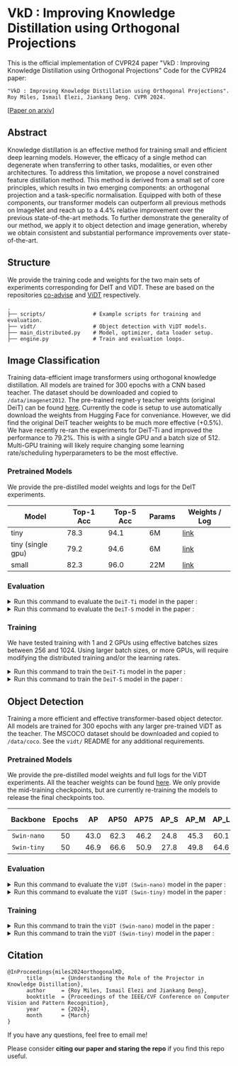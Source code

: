 # VkD : Improving Knowledge Distillation using Orthogonal Projections
This is the official implementation of CVPR24 paper "VkD : Improving Knowledge Distillation using Orthogonal Projections"
Code for the CVPR24 paper:

```text
"VkD : Improving Knowledge Distillation using Orthogonal Projections".
Roy Miles, Ismail Elezi, Jiankang Deng. CVPR 2024.
```
[[Paper on arxiv](https://arxiv.org/abs/2403.06213)]

## Abstract

Knowledge distillation is an effective method for training small and efficient deep learning models. However, the efficacy of a single method can degenerate when transferring to other tasks, modalities, or even other architectures. To address this limitation, we propose a novel constrained feature distillation method. This method is derived from a small set of core principles, which results in two emerging components: an orthogonal projection and a task-specific normalisation. Equipped with both of these components, our transformer models can outperform all previous methods on ImageNet and reach up to a 4.4% relative improvement over the previous state-of-the-art methods. To further demonstrate the generality of our method, we apply it to object detection and image generation, whereby we obtain consistent and substantial performance improvements over state-of-the-art.

## Structure

We provide the training code and weights for the two main sets of experiments corresponding for DeIT and ViDT. These are based on the repositories [co-advise](https://github.com/OliverRensu/co-advise) and [ViDT](https://github.com/naver-ai/vidt/tree/main) respectively.

```
.
├── scripts/               # Example scripts for training and evaluation.
├── vidt/                  # Object detection with ViDT models.       
├── main_distributed.py    # Model, optimizer, data loader setup.
├── engine.py              # Train and evaluation loops.
```

## Image Classification
Training data-efficient image transformers using orthogonal knowledge distillation. 
All models are trained for 300 epochs with a CNN based teacher.
The dataset should be downloaded and copied to `/data/imagenet2012`.
The pre-trained regnet-y teacher weights (original DeiT) can be found [here](https://drive.google.com/drive/folders/1vtNwxbHHvJnbFMwjD8oyjjW0lyHqfuRy?usp=sharing). Currently the code is setup to use automatically download the weights from Hugging Face for conveniance. However, we did find the original DeiT teacher weights to be much more effective (+0.5%). We have recently re-ran the experiments for DeiT-Ti and improved the performance to 79.2%. This is with a single GPU and a batch size of 512. Multi-GPU training will likely require changing some learning rate/scheduling hyperparameters to be the most effective.

### Pretrained Models

We provide the pre-distilled model weights and logs for the DeIT experiments.

| Model | Top-1 Acc | Top-5 Acc | Params | Weights / Log |
| --- | --- | --- | --- | --- |
| tiny | 78.3 | 94.1 | 6M | [link](https://drive.google.com/drive/folders/1G8jv2If3lpFlnfnmGUFrrh6Lxhzdc6y-?usp=drive_link) |
| tiny (single gpu) | 79.2 | 94.6 | 6M | [link](https://drive.google.com/drive/folders/1L4tgMthQVdRv1SD9DV_9xyLhAHBPMtuk) |
| small | 82.3 | 96.0 | 22M| [link](https://drive.google.com/drive/folders/1aBYO8BhJMCKij4GxZXXaxZkaT6VVL1-0?usp=sharing) |

### Evaluation

<details>
<summary>Run this command to evaluate the <code>DeiT-Ti</code> model in the paper :</summary>
<pre><code>CUDA_VISIBLE_DEVICES=0 OMP_NUM_THREADS=4 \
python -m torch.distributed.launch \
       --master_port 1234 \
       --nproc_per_node=1 \
       main_distributed.py \
       --teacher regnety_160 \
       --student-model deit_ti_distilled \
       --eval-student \
       --student-ckpt /ckpts/deit_tiny/latest.pth.tar \
       --batch-size 512 \
       --data-path /data/imagenet2012</code></pre>
</details>

<details>
<summary>Run this command to evaluate the <code>DeiT-S</code> model in the paper :</summary>
<pre><code>CUDA_VISIBLE_DEVICES=0 OMP_NUM_THREADS=4 \
python -m torch.distributed.launch \
       --master_port 1235 \
       --nproc_per_node=1 \
       main_distributed.py \
       --teacher regnety_160 \
       --student-model deit_s_distilled \
       --eval-student \
       --student-ckpt /ckpts/deit_small/latest.pth.tar \
       --batch-size 512 \
       --data-path /data/imagenet2012</code></pre>
</details>


### Training
We have tested training with 1 and 2 GPUs using effective batches sizes between 256 and 1024. Using larger batch sizes, or more GPUs, will require modifying the distributed training and/or the learning rates.

<details>
<summary>Run this command to train the <code>DeiT-Ti</code> model in the paper :</summary>
<pre><code>CUDA_VISIBLE_DEVICES=0 OMP_NUM_THREADS=4 \
python -m torch.distributed.launch \
       --master_port 1236 \
       --nproc_per_node=1 \
       main_distributed.py \
       --teacher regnety_160 \
       --student-model deit_ti_distilled \
       --batch-size 512 \
       --data-path /data/imagenet2012 \
       --output_dir output/</code></pre>
</details>

<details>
<summary>Run this command to train the <code>DeiT-S</code> model in the paper :</summary>
<pre><code>CUDA_VISIBLE_DEVICES=0 OMP_NUM_THREADS=4 \
python -m torch.distributed.launch \
       --master_port 1237 \
       --nproc_per_node=1 \
       main_distributed.py \
       --teacher regnety_160 \
       --student-model deit_s_distilled \
       --batch-size 512 \
       --data-path /data/imagenet2012 \
       --output_dir output/</code></pre>
</details>

## Object Detection
Training a more efficient and effective transformer-based object detector.
All models are trained for 300 epochs with any larger pre-trained ViDT as the teacher.
The MSCOCO dataset should be downloaded and copied to `/data/coco`.
See the `vidt/` README for any additional requirements.

### Pretrained Models

We provide the pre-distilled model weights and full logs for the ViDT experiments. All the teacher weights can be found [here](https://github.com/naver-ai/vidt/tree/main#a-vit-backbone-used-for-vidt). We only provide the mid-training checkpoints, but are currently re-training the models to release the final checkpoints too.

| Backbone | Epochs | AP | AP50 | AP75 | AP_S | AP_M | AP_L | Params | Weights / Log |
| :-----: | :-----: | :-----: | :-----: | :-----: | :-----: | :-----: | :-----: | :-----: | :-----: | 
| `Swin-nano` | 50 | 43.0 | 62.3 | 46.2 | 24.8 | 45.3 | 60.1 | 16M | [link](https://drive.google.com/drive/folders/1hgbdWYd8mb5CFlUE4bqnRoaTfTvlA7Fv?usp=sharing)|
| `Swin-tiny` | 50 | 46.9 | 66.6 | 50.9 | 27.8 | 49.8 | 64.6 | 38M | [link](https://drive.google.com/drive/folders/1QvUDcI2Va6QLK5jxdL6DAur1-jlWuPe_?usp=sharing)|

### Evaluation

<details>
<summary>Run this command to evaluate the <code>ViDT (Swin-nano)</code> model in the paper :</summary>
<pre><code>python -m torch.distributed.launch \
       --master_port 1238 \
       --nproc_per_node=8 \
       --nnodes=1 \
       --use_env main.py \
       --method vidt \
       --backbone_name swin_nano \
       --batch_size 2 \
       --num_workers 2 \
       --aux_loss True \
       --with_box_refine True \
       --coco_path /data/coco \
       --resume /ckpts/vidt_nano/checkpoint.pth \
       --pre_trained none \
       --eval True</code></pre>
</details>

<details>
<summary>Run this command to evaluate the <code>ViDT (Swin-tiny)</code> model in the paper :</summary>
<pre><code>python -m torch.distributed.launch \
       --master_port 1239 \
       --nproc_per_node=8 \
       --nnodes=1 \
       --use_env main.py \
       --method vidt \
       --backbone_name swin_tiny \
       --batch_size 2 \
       --num_workers 2 \
       --aux_loss True \
       --with_box_refine True \
       --coco_path /data/coco \
       --resume /ckpts/vidt_tiny/checkpoint.pth \
       --pre_trained none \
       --eval True</code></pre>
</details>

### Training

<details>
<summary>Run this command to train the <code>ViDT (Swin-nano)</code> model in the paper :</summary>
<pre><code>CUDA_VISIBLE_DEVICES=0,1,2,3,4,5 python -m torch.distributed.launch \
       --master_port 1240 \
       --nproc_per_node=6 --nnodes=1 \
       --use_env main.py \
       --method vidt \
       --backbone_name swin_nano \
       --epochs 50 \
       --lr 1e-4 \
       --min-lr 1e-7 \
       --batch_size 2 \
       --num_workers 2 \
       --aux_loss True \
       --with_box_refine True \
       --distil_model vidt_base \
       --distil_model_path /ckpts/vidt_base_150.pth \
       --coco_path /home/data/coco \
       --output_dir swin_nano</code></pre>
</details>

<details>
<summary>Run this command to train the <code>ViDT (Swin-tiny)</code> model in the paper :</summary>
<pre><code>CUDA_VISIBLE_DEVICES=0,1,2,3,4,5 python -m torch.distributed.launch \
       --master_port 1241 \
       --nproc_per_node=6 --nnodes=1 \
       --use_env main.py \
       --method vidt \
       --backbone_name swin_small \
       --epochs 50 \
       --lr 1e-4 \
       --min-lr 1e-7 \
       --batch_size 2 \
       --num_workers 2 \
       --aux_loss True \
       --with_box_refine True \
       --distil_model vidt_base \
       --distil_model_path /ckpts/vidt_base_150.pth \
       --coco_path /data/coco \
       --output_dir swin_tiny</code></pre>
</details>
</details>

## Citation
```
@InProceedings{miles2024orthogonalKD,
      title      = {Understanding the Role of the Projector in Knowledge Distillation}, 
      author     = {Roy Miles, Ismail Elezi and Jiankang Deng},
      booktitle  = {Proceedings of the IEEE/CVF Conference on Computer Vision and Pattern Recognition},
      year       = {2024},
      month      = {March}
}
```

If you have any questions, feel free to email me! 

Please consider **citing our paper and staring the repo** if you find this repo useful.
